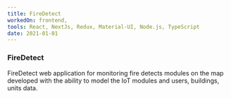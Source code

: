 ```yaml
---
title: FireDetect
workedOn: frontend,
tools: React, NextJs, Redux, Material-UI, Node.js, TypeScript
date: 2021-01-01
---
```


### FireDetect

FireDetect web application for monitoring fire detects modules on the map
developed with the ability to model the IoT modules and users, buildings, units
data.
